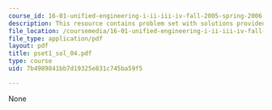 ```yaml
---
course_id: 16-01-unified-engineering-i-ii-iii-iv-fall-2005-spring-2006
description: This resource contains problem set with solutions provided by the professor.
file_location: /coursemedia/16-01-unified-engineering-i-ii-iii-iv-fall-2005-spring-2006/7b4989841bb7d19325e831c745ba59f5_pset1_sol_04.pdf
file_type: application/pdf
layout: pdf
title: pset1_sol_04.pdf
type: course
uid: 7b4989841bb7d19325e831c745ba59f5

---
```

None